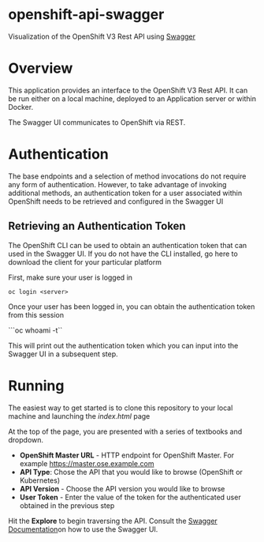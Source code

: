 openshift-api-swagger
=================

Visualization of the OpenShift V3 Rest API using [Swagger](http://swagger.io)


# Overview

This application provides an interface to the OpenShift V3 Rest API. It can be run either on a local machine, deployed to an Application server or within Docker. 

The Swagger UI communicates to OpenShift via REST. 


# Authentication

The base endpoints and a selection of method invocations do not require any form of authentication. However, to take advantage of invoking additional methods, an authentication token for a user associated within OpenShift needs to be retrieved and configured in the Swagger UI

## Retrieving an Authentication Token

The OpenShift CLI can be used to obtain an authentication token that can used in the Swagger UI. If you do not have the CLI installed, go here to download the client for your particular platform

First, make sure your user is logged in

```oc login <server>```

Once your user has been logged in, you can obtain the authentication token from this session 

```oc whoami -t``

This will print out the authentication token which you can input into the Swagger UI in a subsequent step.

# Running

The easiest way to get started is to clone this repository to your local machine and launching the *index.html* page

At the top of the page, you are presented with a series of textbooks and dropdown. 

* **OpenShift Master URL** - HTTP endpoint for OpenShift Master. For example https://master.ose.example.com
* **API Type**: Chose the API that you would like to browse (OpenShift or Kubernetes)
* **API Version** - Choose the API version you would like to browse
* **User Token** - Enter the value of the token for the authenticated user obtained in the previous step

Hit the **Explore** to begin traversing the API. Consult the [Swagger Documentation](http://swagger.io/getting-started/)on how to use the Swagger UI. 


